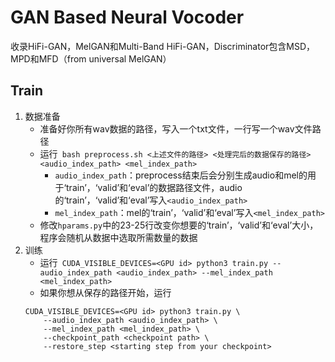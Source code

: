 # GAN Based Neural Vocoder

收录HiFi-GAN，MelGAN和Multi-Band HiFi-GAN，Discriminator包含MSD，MPD和MFD（from universal MelGAN）

## Train

1. 数据准备
    - 准备好你所有wav数据的路径，写入一个txt文件，一行写一个wav文件路径
    - 运行``` bash preprocess.sh <上述文件的路径> <处理完后的数据保存的路径>  <audio_index_path> <mel_index_path>```
        - ```audio_index_path```：preprocess结束后会分别生成audio和mel的用于‘train’，‘valid’和‘eval’的数据路径文件，audio的‘train’，‘valid’和‘eval’写入```<audio_index_path>```
        - ```mel_index_path```：mel的‘train’，‘valid’和‘eval’写入```<mel_index_path>```
    - 修改`hparams.py`中的23-25行改变你想要的‘train’，‘valid’和‘eval’大小，程序会随机从数据中选取所需数量的数据
2. 训练
    - 运行``` CUDA_VISIBLE_DEVICES=<GPU id> python3 train.py --audio_index_path <audio_index_path> --mel_index_path <mel_index_path>```
    - 如果你想从保存的路径开始，运行
    ```
    CUDA_VISIBLE_DEVICES=<GPU id> python3 train.py \
        --audio_index_path <audio_index_path> \
        --mel_index_path <mel_index_path> \
        --checkpoint_path <checkpoint path> \
        --restore_step <starting step from your checkpoint>
    ```
